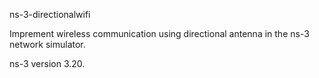 ns-3-directionalwifi

Imprement wireless communication using directional antenna in the ns-3 network simulator.

ns-3 version 3.20.

